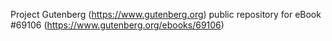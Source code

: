 Project Gutenberg (https://www.gutenberg.org) public repository for
eBook #69106 (https://www.gutenberg.org/ebooks/69106)
